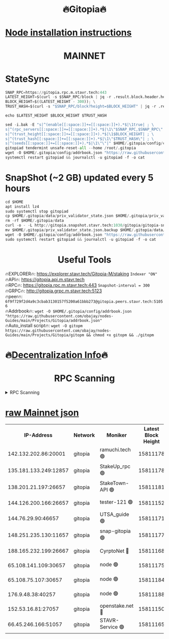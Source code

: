 <h1 align="center"> 🔥Gitopia🔥</h1>

[Node installation instructions](https://github.com/obajay/nodes-Guides/tree/main/Projects/Gitopia)
=

<h1 align="center"> MAINNET</h1>

# StateSync
```python
SNAP_RPC=https://gitopia.rpc.m.stavr.tech:443
LATEST_HEIGHT=$(curl -s $SNAP_RPC/block | jq -r .result.block.header.height); \
BLOCK_HEIGHT=$((LATEST_HEIGHT - 300)); \
TRUST_HASH=$(curl -s "$SNAP_RPC/block?height=$BLOCK_HEIGHT" | jq -r .result.block_id.hash)

echo $LATEST_HEIGHT $BLOCK_HEIGHT $TRUST_HASH

sed -i.bak -E "s|^(enable[[:space:]]+=[[:space:]]+).*$|\1true| ; \
s|^(rpc_servers[[:space:]]+=[[:space:]]+).*$|\1\"$SNAP_RPC,$SNAP_RPC\"| ; \
s|^(trust_height[[:space:]]+=[[:space:]]+).*$|\1$BLOCK_HEIGHT| ; \
s|^(trust_hash[[:space:]]+=[[:space:]]+).*$|\1\"$TRUST_HASH\"| ; \
s|^(seeds[[:space:]]+=[[:space:]]+).*$|\1\"\"|" $HOME/.gitopia/config/config.toml
gitopiad tendermint unsafe-reset-all --home /root/.gitopia
wget -O $HOME/.gitopia/config/addrbook.json "https://raw.githubusercontent.com/obajay/nodes-Guides/main/Projects/Gitopia/addrbook.json"
systemctl restart gitopiad && journalctl -u gitopiad -f -o cat
```
# SnapShot (~2 GB) updated every 5 hours
```python
cd $HOME
apt install lz4
sudo systemctl stop gitopiad
cp $HOME/.gitopia/data/priv_validator_state.json $HOME/.gitopia/priv_validator_state.json.backup
rm -rf $HOME/.gitopia/data
curl -o - -L http://gitopia.snapshot.stavr.tech:1030/gitopia/gitopia-snap.tar.lz4 | lz4 -c -d - | tar -x -C $HOME/.gitopia --strip-components 2
mv $HOME/.gitopia/priv_validator_state.json.backup $HOME/.gitopia/data/priv_validator_state.json
wget -O $HOME/.gitopia/config/addrbook.json "https://raw.githubusercontent.com/obajay/nodes-Guides/main/Projects/Gitopia/addrbook.json"
sudo systemctl restart gitopiad && journalctl -u gitopiad -f -o cat
```
 <h1 align="center"> Useful Tools</h1>

🔥EXPLORER🔥:      https://explorer.stavr.tech/Gitopia-M/staking  `Indexer "ON"` \
🔥API🔥: 			 		 https://gitopia.api.m.stavr.tech \
🔥RPC🔥:           https://gitopia.rpc.m.stavr.tech:443              `Snapshot-interval = 300` \
🔥GRPC🔥:          http://gitopia.grpc.m.stavr.tech:5123 \
🔥peer🔥:					 `6f9f729f2d4a9c3cbab3130157f5200a61bbb273@gitopia.peers.stavr.tech:51056` \
🔥Addrbook🔥:    ```wget -O $HOME/.gitopia/config/addrbook.json "https://raw.githubusercontent.com/obajay/nodes-Guides/main/Projects/Gitopia/addrbook.json"``` \
🔥Auto_install script🔥: ```wget -O gitopm https://raw.githubusercontent.com/obajay/nodes-Guides/main/Projects/Gitopia/gitopm && chmod +x gitopm && ./gitopm```

🔥[Decentralization Info](https://github.com/obajay/StateSync-snapshots/tree/main/Projects/Gitopia/Decentralization)🔥
=

<h1 align="center"> RPC Scanning</h1>

<details>
<summary>RPC Scanning</summary>

<h2 align="center"> We scan nodes in real time every 4 hours. And we provide the final result of RPC endpoints.
We cannot influence the operation of these nodes in any way. </h2>


```python
If Voting Power is higher than 0 --> then the Node is a validator of the network and may be subject to attack and be a potential threat to the chain.
```
```python
We marked such validators with a red symbol
```

</details>

[raw Mainnet json](https://rpc-check.gitopm.stavr.tech/gitopm/rpc-gitopm-result.json)
=

<table><tr><th>IP-Address</th><th>Network</th><th>Moniker</th><th>Latest Block Height</th><th>Earliest Block Height</th><th>Catching Up</th><th>Tx Index</th><th>Voting Power</th><th>Scan Time</th></tr><tr><td>142.132.202.86:20001</td><td>gitopia</td><td>ramuchi.tech 🟢</td><td>15811178</td><td>6548337</td><td>False</td><td>on</td><td>0</td><td>2024-03-23T21:33:04.517706978UTC</td></tr><tr><td>135.181.133.249:12857</td><td>gitopia</td><td>StakeUp_rpc 🟢</td><td>15811178</td><td>8010001</td><td>False</td><td>on</td><td>0</td><td>2024-03-23T21:33:04.821466035UTC</td></tr><tr><td>138.201.21.197:26657</td><td>gitopia</td><td>StakeTown-API 🟢</td><td>15811181</td><td>12733501</td><td>False</td><td>on</td><td>0</td><td>2024-03-23T21:33:09.210874822UTC</td></tr><tr><td>144.126.200.166:26657</td><td>gitopia</td><td>tester-121 🟢</td><td>15811152</td><td>12832814</td><td>False</td><td>off</td><td>0</td><td>2024-03-23T21:32:23.986102808UTC</td></tr><tr><td>144.76.29.90:46657</td><td>gitopia</td><td>UTSA_guide 🟢</td><td>15811171</td><td>13035301</td><td>False</td><td>on</td><td>0</td><td>2024-03-23T21:32:53.535346582UTC</td></tr><tr><td>148.251.235.130:11657</td><td>gitopia</td><td>snap-gitopia 🟢</td><td>15811177</td><td>14941501</td><td>False</td><td>on</td><td>0</td><td>2024-03-23T21:33:02.262207208UTC</td></tr><tr><td>188.165.232.199:26667</td><td>gitopia</td><td>CyrptoNet 🔴</td><td>15811168</td><td>15044042</td><td>False</td><td>off</td><td>18697</td><td>2024-03-23T21:32:49.244132804UTC</td></tr><tr><td>65.108.141.109:30657</td><td>gitopia</td><td>node 🟢</td><td>15811175</td><td>15095965</td><td>False</td><td>on</td><td>0</td><td>2024-03-23T21:32:59.977101212UTC</td></tr><tr><td>65.108.75.107:30657</td><td>gitopia</td><td>node 🟢</td><td>15811184</td><td>15146660</td><td>False</td><td>on</td><td>0</td><td>2024-03-23T21:33:13.594315322UTC</td></tr><tr><td>176.9.48.38:40257</td><td>gitopia</td><td>node 🟢</td><td>15811188</td><td>15437001</td><td>False</td><td>on</td><td>0</td><td>2024-03-23T21:33:19.985688181UTC</td></tr><tr><td>152.53.16.81:27057</td><td>gitopia</td><td>openstake.net 🔴</td><td>15811150</td><td>15603701</td><td>False</td><td>off</td><td>61719</td><td>2024-03-23T21:32:21.608163006UTC</td></tr><tr><td>66.45.246.166:51057</td><td>gitopia</td><td>STAVR-Service 🟢</td><td>15811165</td><td>15807001</td><td>False</td><td>on</td><td>0</td><td>2024-03-23T21:32:44.857077357UTC</td></tr></table>
